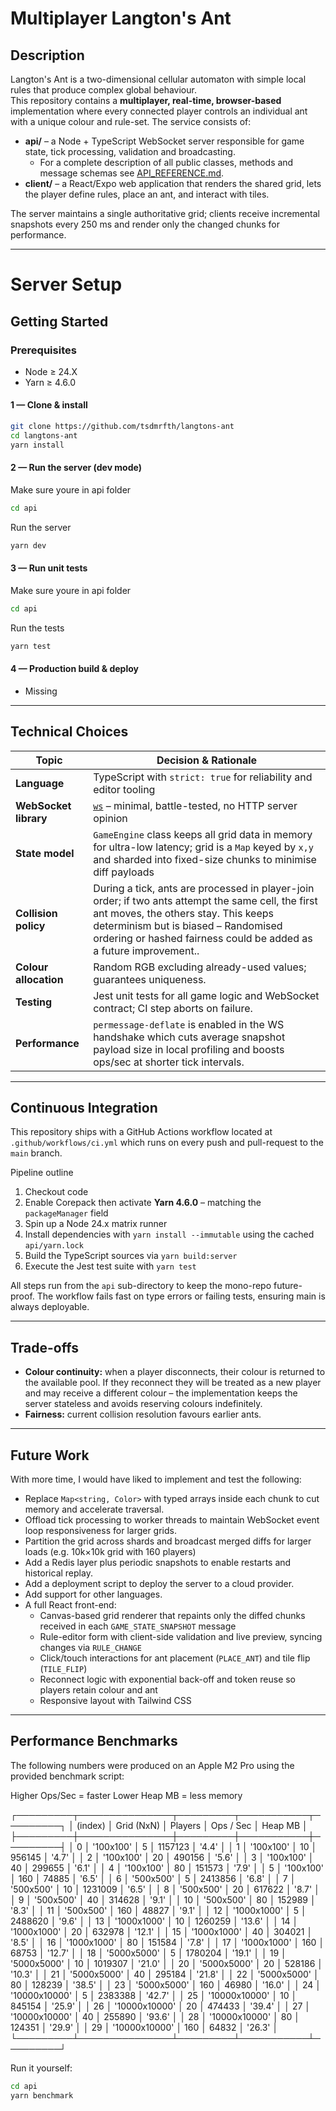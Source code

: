 # Multiplayer Langton's Ant

## Description
Langton's Ant is a two-dimensional cellular automaton with simple local rules that produce complex global behaviour.  
This repository contains a **multiplayer, real-time, browser-based** implementation where every connected player controls an individual ant with a unique colour and rule-set.  The service consists of:

* **api/** – a Node + TypeScript WebSocket server responsible for game state, tick processing, validation and broadcasting.
  - For a complete description of all public classes, methods and message schemas see [API_REFERENCE.md](./api/API_REFERENCE.md).
* **client/** – a React/Expo web application that renders the shared grid, lets the player define rules, place an ant, and interact with tiles.

The server maintains a single authoritative grid; clients receive incremental snapshots every 250 ms and render only the changed chunks for performance.

---
# Server Setup

## Getting Started

### Prerequisites
* Node ≥ 24.X
* Yarn ≥ 4.6.0

#### 1 — Clone & install
```bash
git clone https://github.com/tsdmrfth/langtons-ant
cd langtons-ant
yarn install
```

#### 2 — Run the server (dev mode)
Make sure youre in api folder

```bash
cd api
```

Run the server
```bash
yarn dev
```

#### 3 — Run unit tests
Make sure youre in api folder

```bash
cd api
```

Run the tests
```bash
yarn test
```

#### 4 — Production build & deploy
- Missing

---
## Technical Choices
| Topic | Decision & Rationale |
|-------|----------------------|
| **Language** | TypeScript with `strict: true` for reliability and editor tooling |
| **WebSocket library** | [`ws`](https://github.com/websockets/ws) – minimal, battle-tested, no HTTP server opinion |
| **State model** | `GameEngine` class keeps all grid data in memory for ultra-low latency; grid is a `Map` keyed by `x,y` and sharded into fixed-size chunks to minimise diff payloads |
| **Collision policy** | During a tick, ants are processed in player-join order; if two ants attempt the same cell, the first ant moves, the others stay.  This keeps determinism but is biased – Randomised ordering or hashed fairness could be added as a future improvement..  |
| **Colour allocation** | Random RGB excluding already-used values; guarantees uniqueness. |
| **Testing** | Jest unit tests for all game logic and WebSocket contract; CI step aborts on failure. |
| **Performance** | `permessage-deflate` is enabled in the WS handshake which cuts average snapshot payload size in local profiling and boosts ops/sec at shorter tick intervals. |

---
## Continuous Integration
This repository ships with a GitHub Actions workflow located at `.github/workflows/ci.yml` which runs on every push and pull-request to the `main` branch.

Pipeline outline
1. Checkout code
2. Enable Corepack then activate **Yarn 4.6.0** – matching the `packageManager` field
3. Spin up a Node 24.x matrix runner
4. Install dependencies with `yarn install --immutable` using the cached `api/yarn.lock`
5. Build the TypeScript sources via `yarn build:server`
6. Execute the Jest test suite with `yarn test`

All steps run from the `api` sub-directory to keep the mono-repo future-proof.  The workflow fails fast on type errors or failing tests, ensuring main is always deployable.

---
## Trade-offs 
* **Colour continuity:** when a player disconnects, their colour is returned to the available pool.  If they reconnect they will be treated as a new player and may receive a different colour – the implementation keeps the server stateless and avoids reserving colours indefinitely.
* **Fairness:** current collision resolution favours earlier ants.

---
## Future Work
With more time, I would have liked to implement and test the following:
- Replace `Map<string, Color>` with typed arrays inside each chunk to cut memory and accelerate traversal.
- Offload tick processing to worker threads to maintain WebSocket event loop responsiveness for larger grids.
- Partition the grid across shards and broadcast merged diffs for larger loads (e.g. 10k×10k grid with 160 players)
- Add a Redis layer plus periodic snapshots to enable restarts and historical replay.
- Add a deployment script to deploy the server to a cloud provider.
- Add support for other languages.
- A full React front-end:
  - Canvas-based grid renderer that repaints only the diffed chunks received in each `GAME_STATE_SNAPSHOT` message
  - Rule-editor form with client-side validation and live preview, syncing changes via `RULE_CHANGE`
  - Click/touch interactions for ant placement (`PLACE_ANT`) and tile flip (`TILE_FLIP`)
  - Reconnect logic with exponential back-off and token reuse so players retain colour and ant
  - Responsive layout with Tailwind CSS

---
## Performance Benchmarks
The following numbers were produced on an Apple M2 Pro using the provided benchmark script:

Higher Ops/Sec = faster
Lower Heap MB = less memory

┌─────────┬───────────────┬─────────┬───────────┬─────────┐
│ (index) │ Grid (NxN)    │ Players │ Ops / Sec │ Heap MB │
├─────────┼───────────────┼─────────┼───────────┼─────────┤
│ 0       │ '100x100'     │ 5       │ 1157123   │ '4.4'   │
│ 1       │ '100x100'     │ 10      │ 956145    │ '4.7'   │
│ 2       │ '100x100'     │ 20      │ 490156    │ '5.6'   │
│ 3       │ '100x100'     │ 40      │ 299655    │ '6.1'   │
│ 4       │ '100x100'     │ 80      │ 151573    │ '7.9'   │
│ 5       │ '100x100'     │ 160     │ 74885     │ '6.5'   │
│ 6       │ '500x500'     │ 5       │ 2413856   │ '6.8'   │
│ 7       │ '500x500'     │ 10      │ 1231009   │ '6.5'   │
│ 8       │ '500x500'     │ 20      │ 617622    │ '8.7'   │
│ 9       │ '500x500'     │ 40      │ 314628    │ '9.1'   │
│ 10      │ '500x500'     │ 80      │ 152989    │ '8.3'   │
│ 11      │ '500x500'     │ 160     │ 48827     │ '9.1'   │
│ 12      │ '1000x1000'   │ 5       │ 2488620   │ '9.6'   │
│ 13      │ '1000x1000'   │ 10      │ 1260259   │ '13.6'  │
│ 14      │ '1000x1000'   │ 20      │ 632978    │ '12.1'  │
│ 15      │ '1000x1000'   │ 40      │ 304021    │ '8.5'   │
│ 16      │ '1000x1000'   │ 80      │ 151584    │ '7.8'   │
│ 17      │ '1000x1000'   │ 160     │ 68753     │ '12.7'  │
│ 18      │ '5000x5000'   │ 5       │ 1780204   │ '19.1'  │
│ 19      │ '5000x5000'   │ 10      │ 1019307   │ '21.0'  │
│ 20      │ '5000x5000'   │ 20      │ 528186    │ '10.3'  │
│ 21      │ '5000x5000'   │ 40      │ 295184    │ '21.8'  │
│ 22      │ '5000x5000'   │ 80      │ 128239    │ '38.5'  │
│ 23      │ '5000x5000'   │ 160     │ 46980     │ '16.0'  │
│ 24      │ '10000x10000' │ 5       │ 2383388   │ '42.7'  │
│ 25      │ '10000x10000' │ 10      │ 845154    │ '25.9'  │
│ 26      │ '10000x10000' │ 20      │ 474433    │ '39.4'  │
│ 27      │ '10000x10000' │ 40      │ 255890    │ '93.6'  │
│ 28      │ '10000x10000' │ 80      │ 124351    │ '29.9'  │
│ 29      │ '10000x10000' │ 160     │ 64832     │ '26.3'  │
└─────────┴───────────────┴─────────┴───────────┴─────────┘

Run it yourself:
```bash
cd api
yarn benchmark
```